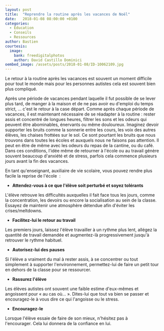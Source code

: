 ```yaml
---
layout: post
title:  "Reprendre la routine après les vacances de Noël"
date:   2018-01-08 08:00:00 +0100
categories:
  - Education
  - Conseils
  - Ressources
author: Bastien
courtesis:
  image:
    bank: freedigitalphotos
    author: David Castillo Dominici
oembed_image: /assets/posts/2018-01-08/ID-10062109.jpg
---
```



Le retour à la routine après les vacances est souvent un moment difficile pour tout le monde mais pour les personnes autistes cela est souvent bien plus compliqué.

Après une période de vacances pendant laquelle il fut possible de se lever plus tard, de manger à la maison et de ne pas avoir eu d'emploi du temps strict, ... c'est le retour à la case départ. 
Comme après chaque période de vacances, il est maintenant nécessaire de se réadapter à la routine&nbsp;: rester assis et concentré de longues heures, filtrer les sons et les odeurs qui peuvent être abominables, énervants ou même douloureux.
Imaginez devoir supporter les bruits comme la sonnerie entre les cours, les voix des autres élèves, les chaises frottées sur le sol. Ce sont pourtant les bruits que nous trouvons dans toutes les écoles
et auxquels nous ne faisons pas attention. Il peut en être de même avec les odeurs du repas de la cantine, ou du café.
Dans ces conditions, l'idée même de retourner à l'école ou au travail génère souvent beaucoup d'anxiété et de stress, parfois cela commence plusieurs jours avant la fin des vacances. 

En tant qu'enseignant, auxiliaire de vie scolaire, vous pouvez rendre plus facile la reprise de l'école
&nbsp;:

  - **Attendez-vous à ce que l'élève soit perturbé et soyez tolérants**

L'élève retrouve les difficultés auxquelles il fait face tous les jours, comme la concentration, les devoirs ou encore la socialisation au sein de la classe.
Essayez de maintenir une atmosphère détendue afin d'éviter les crises/meltdowns.

  - **Facilitez-lui le retour au travail**

Les premiers jours, laissez l'élève travailler à un rythme plus lent, allégez la quantité de travail demandée et augmentez-là progressivement jusqu'à retrouver le rythme habituel.

  - **Autorisez-lui des pauses**

Si l'élève a vraiment du mal à rester assis, à se concentrer ou tout simplement à supporter l'environnement, permettez-lui de faire un petit tour en dehors de la classe
pour se ressourcer.

  - **Rassurez l'élève**

Les élèves autistes ont souvent une faible estime d'eux-mêmes et angoissent pour «&nbsp;au cas où…&nbsp;».
Dites-lui que tout va bien se passer et encouragez-le à vous dire ce qui l'angoisse ou le stress. 

  - **Encouragez-le**

Lorsque l'élève essaie de faire de son mieux, n'hésitez pas à l'encourager. Cela lui donnera de la confiance en lui.


